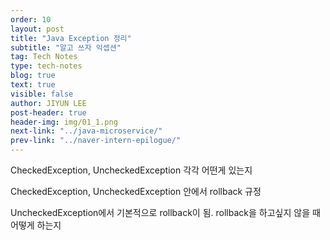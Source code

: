 ```yaml
---
order: 10
layout: post
title: "Java Exception 정리"
subtitle: "알고 쓰자 익셉션"
tag: Tech Notes
type: tech-notes
blog: true
text: true
visible: false
author: JIYUN LEE
post-header: true
header-img: img/01_1.png
next-link: "../java-microservice/"
prev-link: "../naver-intern-epilogue/"
---
```


CheckedException, UncheckedException 각각 어떤게 있는지

CheckedException, UncheckedException 안에서 rollback 규정

UncheckedException에서 기본적으로 rollback이 됨. rollback을 하고싶지 않을 때 어떻게 하는지